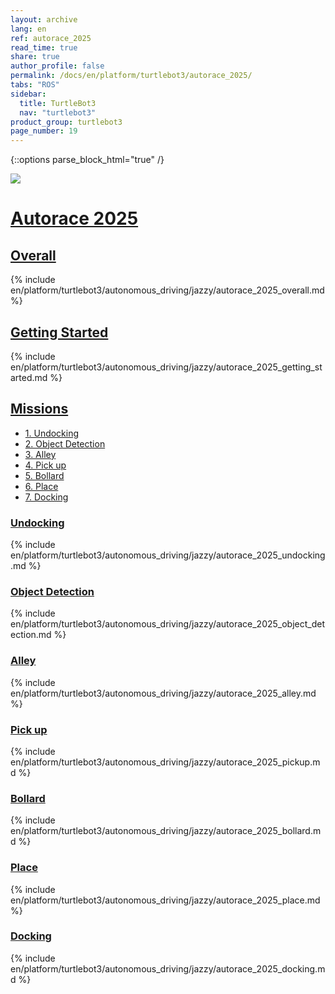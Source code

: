 ```yaml
---
layout: archive
lang: en
ref: autorace_2025
read_time: true
share: true
author_profile: false
permalink: /docs/en/platform/turtlebot3/autorace_2025/
tabs: "ROS"
sidebar:
  title: TurtleBot3
  nav: "turtlebot3"
product_group: turtlebot3
page_number: 19
---
```


<style>body {counter-reset: h1 1 !important;}</style>

{::options parse_block_html="true" /}

![](/assets/images/platform/turtlebot3/autonomous_driving/autorace_rbiz_challenge_2017_robots_1.png)

# [Autorace 2025](#autorace-2025)

## [Overall](#overall)
{% include en/platform/turtlebot3/autonomous_driving/jazzy/autorace_2025_overall.md %}

## [Getting Started](#getting-started)
{% include en/platform/turtlebot3/autonomous_driving/jazzy/autorace_2025_getting_started.md %}

## [Missions](#missions)
- [1. Undocking](#undocking)  
- [2. Object Detection](#object-detection)  
- [3. Alley](#alley)  
- [4. Pick up](#pick-up)  
- [5. Bollard](#bollard)  
- [6. Place](#place)  
- [7. Docking](#docking)  

### [Undocking](#undocking)
{% include en/platform/turtlebot3/autonomous_driving/jazzy/autorace_2025_undocking.md %}

### [Object Detection](#object-detection)
{% include en/platform/turtlebot3/autonomous_driving/jazzy/autorace_2025_object_detection.md %}

### [Alley](#alley)
{% include en/platform/turtlebot3/autonomous_driving/jazzy/autorace_2025_alley.md %}

### [Pick up](#pick-up)
{% include en/platform/turtlebot3/autonomous_driving/jazzy/autorace_2025_pickup.md %}

### [Bollard](#bollard)
{% include en/platform/turtlebot3/autonomous_driving/jazzy/autorace_2025_bollard.md %}

### [Place](#place)
{% include en/platform/turtlebot3/autonomous_driving/jazzy/autorace_2025_place.md %}

### [Docking](#docking)
{% include en/platform/turtlebot3/autonomous_driving/jazzy/autorace_2025_docking.md %}

</section>
